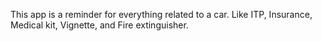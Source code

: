 This app is a reminder for everything related to a car. Like ITP, Insurance, Medical kit, Vignette, and Fire extinguisher.
